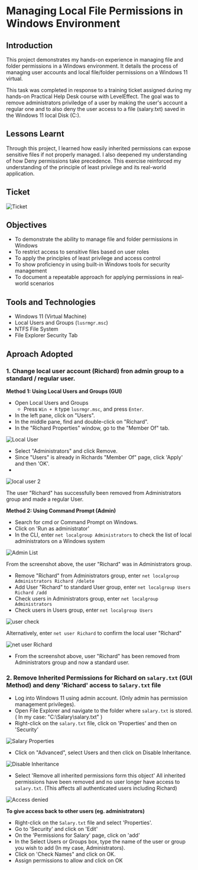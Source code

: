 # Managing Local File Permissions in Windows Environment

## Introduction
This project demonstrates my hands-on experience in managing file and folder permissions in a Windows environment. It details the process of managing user accounts and local file/folder permissions on a Windows 11 virtual.

This task was completed in response to a training ticket assigned during my hands-on Practical Help Desk course with LevelEffect. The goal was to remove administrators priviledge of a user by making the user's account a regular one and to also deny the user access to a file (salary.txt) saved in the Windows 11 local Disk (C:).

## Lessons Learnt
Through this project, I learned how easily inherited permissions can expose sensitive files if not properly managed. I also deepened my understanding of how Deny permissions take precedence. This exercise reinforced my understanding of the principle of least privilege and its real-world application.

## Ticket
![Ticket](https://github.com/Judeorabueze/Local-File-Permissions-in-Windows/blob/main/ticket.PNG)

## Objectives
- To demonstrate the ability to manage file and folder permissions in Windows
- To restrict access to sensitive files based on user roles
- To apply the principles of least privilege and access control
- To show proficiency in using built-in Windows tools for security management
- To document a repeatable approach for applying permissions in real-world scenarios

## Tools and Technologies
- Windows 11 (Virtual Machine)
- Local Users and Groups (`lusrmgr.msc`)
- NTFS File System
- File Explorer Security Tab

## Aproach Adopted

### 1. Change local user account (Richard) fron admin group to a standard / regular user.

<b>Method 1: Using Local Users and Groups (GUI)</b>
-  Open Local Users and Groups
    - Press `Win + R` type `lusrmgr.msc`, and press `Enter`.
- In the left pane, click on "Users".
- In the middle pane, find and double-click on "Richard".
- In the "Richard Properties" window, go to the "Member Of" tab.

![Local User](https://github.com/Judeorabueze/Local-File-Permissions-in-Windows/blob/main/Loca%20User.PNG)

- Select "Administrators" and click Remove.
- Since "Users" is already in Richards "Member Of" page, click 'Apply' and then 'OK'.
- 
![local user 2](https://github.com/Judeorabueze/Local-File-Permissions-in-Windows/blob/main/Local%20user%202.PNG)

The user "Richard" has successfully been removed from Administrators group and made a regular User.

<b> Method 2: Using Command Prompt (Admin)</b>
- Search for cmd or Command Prompt on Windows.
- Click on 'Run as administrator'
- In the CLI, enter `net localgroup Administrators` to check the list of local administrators on a Windows system 

![Admin List](https://github.com/Judeorabueze/Local-File-Permissions-in-Windows/blob/main/Admin.PNG)

From the screenshot above, the user "Richard" was in Administrators group.

- Remove "Richard" from Administrators group, enter `net localgroup Administrators Richard /delete`
- Add User "Richard" to standard User group, enter `net localgroup Users Richard /add`
- Check users in Administrators group, enter `net localgroup Administrators`
- Check users in Users group, enter `net localgroup Users`

![user check](https://github.com/Judeorabueze/Local-File-Permissions-in-Windows/blob/main/User%20group%20cli.PNG)

Alternatively, enter `net user Richard` to confirm the local user "Richard"

![net user Richard](https://github.com/Judeorabueze/Local-File-Permissions-in-Windows/blob/main/netuser.PNG)

- From the screenshot above, user "Richard" has been removed from Administrators group and now a standard user.

### 2. Remove Inherited Permissions for Richard on `salary.txt` (GUI Method) and deny 'Richard' access to `Salary.txt` file

- Log into Windows 11 using admin account. (Only admin has permission management privileges).
- Open File Explorer and navigate to the folder where `salary.txt` is stored. ( In my case: "C:\Salary\salary.txt" )
- Right-click on the `salary.txt` file, click on 'Properties' and then on 'Security'

![Salary Properties](https://github.com/Judeorabueze/Local-File-Permissions-in-Windows/blob/main/salary%20properties.PNG)

- Click on "Advanced", select Users and then click on Disable Inheritance.
  
![Disable Inheritance](https://github.com/Judeorabueze/Local-File-Permissions-in-Windows/blob/main/Disable%20inheritance.PNG)

- Select 'Remove all inherited permissions form this object'
All inherited permissions have been removed and no user longer have access to `salary.txt`. (This affects all authenticated users including Richard)

![Access denied](https://github.com/Judeorabueze/Local-File-Permissions-in-Windows/blob/main/Access%20denied.PNG)

<b>To give access back to other users (eg. administrators)</b>
- Right-click on the `Salary.txt` file and select 'Properties'.
- Go to 'Security' and click on 'Edit'
- On the 'Permissions for Salary' page, click on 'add'
- In the Select Users or Groups box, type the name of the user or group you wish to add (In my case, Administrators).
- Click on 'Check Names" and click on OK.
- Assign permissions to allow and click on OK
